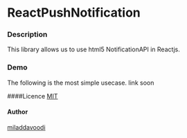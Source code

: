 # ReactPushNotification
 
 
 ### Description
 This library allows us to use html5 NotificationAPI in Reactjs. 
 
  ### Demo
  The following is the most simple usecase.
 link soon
 
 ####Licence
 [MIT](https://github.com/miladdavoodi/ReactPushNotification/blob/master/LICENSE)
 
#### Author
 [miladdavoodi](https://github.com/miladdavoodi/)

